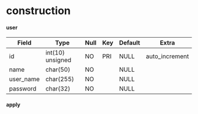 # construction

#### user

|Field|Type|Null|Key|Default|Extra|
|---|---|---|---|---|---|
| id        | int(10) unsigned | NO | PRI | NULL | auto_increment |
| name      | char(50)         | NO |     | NULL |                |
| user_name | char(255)        | NO |     | NULL |                |
| password  | char(32)         | NO |     | NULL | &nbsp;         |

#### apply
